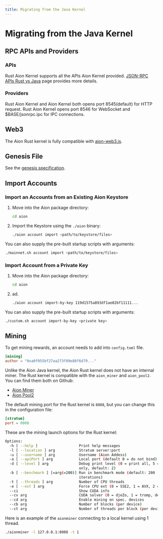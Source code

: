 ```yaml
---
title: Migrating from the Java Kernel
---
```


# Migrating from the Java Kernel

## RPC APIs and Providers

### APIs

Rust Aion Kernel supports all the APIs Aion Kernel provided. [JSON-RPC APIs Rust vs Java](https://github.com/aionnetwork/aionr/wiki/JSON-RPC-APIs-Rust-Kernel-vs-Java-Kernel) page provides more details.

### Providers

Rust Aion Kernel and Aion Kernel both opens port 8545(default) for HTTP request. Rust Aion Kernel opens port 8546 for WebSocket and $BASE/jsonrpc.ipc for IPC connections.

## Web3

The Aion Rust kernel is fully compatible with [aion-web3.js](https://github.com/aionnetwork/aion_web3).

## Genesis File

See the [genesis specification](genesis-block-spec).

## Import Accounts

### Import an Accounts from an Existing Aion Keystore

1. Move into the Aion package directory:

    ```bash
    cd aion
    ```

2. Import the Keystore using the `./aion` binary:

    ```bash
    ./aion account import <path/to/keystore/files>
    ```

You can also supply the pre-built startup scripts with arguments:

```bash
./mainnet.sh account import <path/to/keystore/files>
```

### Import Account from a Private Key

1. Move into the Aion package directory:

    ```bash
    cd aion
    ```

2. ad.

    ```bash
    ./aion account import-by-key 119d1575a893df1ae02bf11111...
    ```

You can also supply the pre-built startup scripts with arguments:

```bash
./custom.sh account import-by-key <private key>
```

## Mining

To get mining rewards, an account needs to add into `config.toml` file.

```toml
[mining]
author = "0xa0f055bf27aa273f89e88f6d79..."
```

Unlike the Aion Java kernel, the Aion Rust kernel does not have an internal miner. The Rust kernel is compatible with the `aion_miner` and `aion_pool2`. You can find them both on Github:

- [Aion Miner](https://github.com/aionnetwork/aion_miner)
- [Aion Pool2](https://github.com/aionnetwork/aion_pool2)

The default mining port for the Rust kernel is `8008`, but you can change this in the configuration file:

```toml
[stratum]
port = 8008
```

These are the mining launch options for the Rust kernel:

```bash
Options:
  -h [ --help ]                   Print help messages
  -l [ --location ] arg           Stratum server:port
  -u [ --username ] arg           Username (Aion Addess)
  -a [ --apiPort ] arg            Local port (default 0 = do not bind)
  -d [ --level ] arg              Debug print level (0 = print all, 5 = fatal 
                                  only, default: 2)
  -b [ --benchmark ] [=arg(=200)] Run in benchmark mode (default: 200 
                                  iterations)
  -t [ --threads ] arg            Number of CPU threads
  -e [ --ext ] arg                Force CPU ext (0 = SSE2, 1 = AVX, 2 = AVX2)
  --ci                            Show CUDA info
  --cv arg                        CUDA solver (0 = djeZo, 1 = tromp, default=1)
  --cd arg                        Enable mining on spec. devices
  --cb arg                        Number of blocks (per device)
  --ct arg                        Number of threads per block (per device)
```

Here is an example of the `aionminer` connecting to a  local kernel using 1 thread.

```bash
./aionminer -l 127.0.0.1:8008 -t 1
```